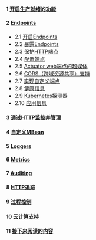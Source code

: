 #### 1 [开启生产就绪的功能](https://docs.spring.io/spring-boot/docs/current/reference/html/production-ready-features.html#production-ready-enabling)
#### 2 [Endpoints](https://docs.spring.io/spring-boot/docs/current/reference/html/production-ready-features.html#production-ready-endpoints)
- 2.1 [开启Endpoints](https://docs.spring.io/spring-boot/docs/current/reference/html/production-ready-features.html#production-ready-endpoints-enabling-endpoints)
- 2.2 [暴露Endpoints](https://docs.spring.io/spring-boot/docs/current/reference/html/production-ready-features.html#production-ready-endpoints-exposing-endpoints)
- 2.3 [保护HTTP端点](https://docs.spring.io/spring-boot/docs/current/reference/html/production-ready-features.html#production-ready-endpoints-security)
- 2.4 [配置端点](https://docs.spring.io/spring-boot/docs/current/reference/html/production-ready-features.html#production-ready-endpoints-caching)
- 2.5 [Actuator web端点的超媒体](https://docs.spring.io/spring-boot/docs/current/reference/html/production-ready-features.html#production-ready-endpoints-hypermedia)
- 2.6 [CORS（跨域资源共享）支持](https://docs.spring.io/spring-boot/docs/current/reference/html/production-ready-features.html#production-ready-endpoints-cors)
- 2.7 [实现自定义端点](https://docs.spring.io/spring-boot/docs/current/reference/html/production-ready-features.html#production-ready-endpoints-custom)
- 2.8 [健康信息](https://docs.spring.io/spring-boot/docs/current/reference/html/production-ready-features.html#production-ready-health)
- 2.9 [Kubernetes探测器](https://docs.spring.io/spring-boot/docs/current/reference/html/production-ready-features.html#production-ready-kubernetes-probes)
- 2.10 [应用信息](https://docs.spring.io/spring-boot/docs/current/reference/html/production-ready-features.html#production-ready-application-info)

#### 3 [通过HTTP监控并管理](https://docs.spring.io/spring-boot/docs/current/reference/html/production-ready-features.html#production-ready-monitoring)
#### 4 [自定义MBean](https://docs.spring.io/spring-boot/docs/current/reference/html/production-ready-features.html#production-ready-jmx)
#### 5 [Loggers](https://docs.spring.io/spring-boot/docs/current/reference/html/production-ready-features.html#production-ready-loggers)
#### 6 [Metrics](https://docs.spring.io/spring-boot/docs/current/reference/html/production-ready-features.html#production-ready-metrics)
#### 7 [Auditing](https://docs.spring.io/spring-boot/docs/current/reference/html/production-ready-features.html#production-ready-auditing)
#### 8 [HTTP追踪](https://docs.spring.io/spring-boot/docs/current/reference/html/production-ready-features.html#production-ready-http-tracing)
#### 9 [过程控制](https://docs.spring.io/spring-boot/docs/current/reference/html/production-ready-features.html#production-ready-process-monitoring)
#### 10 [云计算支持](https://docs.spring.io/spring-boot/docs/current/reference/html/production-ready-features.html#production-ready-cloudfoundry)
#### 11 [接下来阅读的内容](https://docs.spring.io/spring-boot/docs/current/reference/html/production-ready-features.html#production-ready-whats-next)
